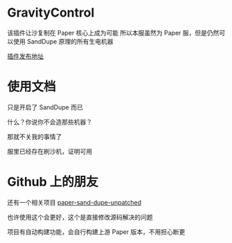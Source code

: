 # GravityControl

该插件让沙复制在 Paper 核心上成为可能
所以本服虽然为 Paper 服，但是仍然可以使用 SandDupe 原理的所有生电机器

[插件发布地址](https://modrinth.com/plugin/gravitycontrol)

# 使用文档

只是开启了 SandDupe 而已

什么？你说你不会造那些机器？

那就不关我的事情了

服里已经存在刷沙机，证明可用

# Github 上的朋友

还有一个相关项目
[paper-sand-dupe-unpatched](https://github.com/Nats-ji/paper-sand-dupe-unpatched)

也许使用这个会更好，这个是直接修改源码解决的问题

项目有自动构建功能，会自行构建上游 Paper 版本，不用担心断更
